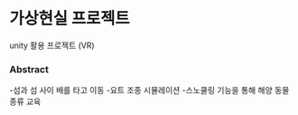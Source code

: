 # 가상현실 프로젝트
unity 활용 프로젝트 (VR)

### Abstract
-섬과 섬 사이 배를 타고 이동 
-요트 조종 시뮬레이션
-스노쿨링 기능을 통해 해양 동물 종류 교육

